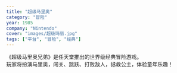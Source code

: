 ```yaml
---
title: "超级马里奥"
category: "冒险"
year: 1985
company: "Nintendo"
cover: "images/超级玛丽.jpg"
tags: ["平台", "冒险", "经典"]
---
```

《超级马里奥兄弟》是任天堂推出的世界级经典冒险游戏。  
玩家将扮演马里奥，闯关、跳跃、打败敌人，拯救公主，体验童年乐趣！